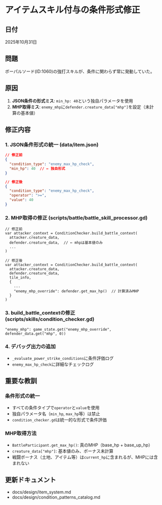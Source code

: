 # アイテムスキル付与の条件形式修正

## 日付
2025年10月31日

## 問題
ボーパルソード(ID:1060)の強打スキルが、条件に関わらず常に発動していた。

## 原因
1. **JSON条件の形式ミス**: `min_hp: 40`という独自パラメータを使用
2. **MHP取得ミス**: `enemy_mhp`に`defender.creature_data["mhp"]`を設定（未計算の基本値）

## 修正内容

### 1. JSON条件形式の統一 (data/item.json)
```json
// 修正前
{
  "condition_type": "enemy_max_hp_check",
  "min_hp": 40  // ← 独自形式
}

// 修正後
{
  "condition_type": "enemy_max_hp_check",
  "operator": ">=",
  "value": 40
}
```

### 2. MHP取得の修正 (scripts/battle/battle_skill_processor.gd)
```gdscript
// 修正前
var attacker_context = ConditionChecker.build_battle_context(
  attacker.creature_data,
  defender.creature_data,  // ← mhpは基本値のみ
  ...
)

// 修正後
var attacker_context = ConditionChecker.build_battle_context(
  attacker.creature_data,
  defender.creature_data,
  tile_info,
  {
    ...
    "enemy_mhp_override": defender.get_max_hp()  // 計算済みMHP
  }
)
```

### 3. build_battle_contextの修正 (scripts/skills/condition_checker.gd)
```gdscript
"enemy_mhp": game_state.get("enemy_mhp_override", defender_data.get("mhp", 0))
```

### 4. デバッグ出力の追加
- `_evaluate_power_strike_conditions`に条件評価ログ
- `enemy_max_hp_check`に詳細なチェックログ

## 重要な教訓

### 条件形式の統一
- すべての条件タイプで`operator`と`value`を使用
- 独自パラメータ名（`min_hp`, `max_hp`等）は禁止
- `condition_checker.gd`は統一的な形式で条件評価

### MHP取得方法
- `BattleParticipant.get_max_hp()`: 真のMHP（base_hp + base_up_hp）
- `creature_data["mhp"]`: 基本値のみ、ボーナス未計算
- 戦闘ボーナス（土地、アイテム等）は`current_hp`に含まれるが、MHPには含まれない

## 更新ドキュメント
- docs/design/item_system.md
- docs/design/condition_patterns_catalog.md
